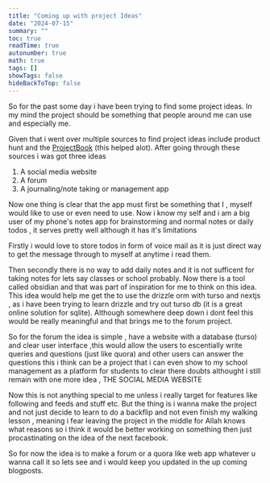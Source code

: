 ```yaml
---
title: "Coming up with project Ideas"
date: "2024-07-15"
summary: ""
toc: true
readTime: true
autonumber: true
math: true
tags: []
showTags: false
hideBackToTop: false
---
```

So for the past some day i have been trying to find some project ideas. In my mind the project should be something that people around me can use and especially me.

Given that i went over multiple sources to find project ideas include product hunt and the 
[ProjectBook](https://projectbook.code.brettchalupa.com/) (this helped alot). After going through these sources i was got three ideas 

1. A social media website
2. A forum
3. A journaling/note taking or management app

Now one thing is clear that the app must first be something that I , myself would like to use or even need to use. Now i know my self and i am a big user of my phone's notes app for brainstorming and normal notes or daily todos , it serves pretty well although it has it's limitations

Firstly i would love to store todos in form of voice mail as it is just direct way to get the message through to myself at anytime i read them.

Then secondly there is no way to add daily notes and it is not sufficent for taking notes for lets say classes or school probably. Now there is a tool called obsidian and that was part of inspiration for me to think on this idea. This idea would help me get the to use the drizzle orm with turso and nextjs , as i have been trying to learn drizzle and try out turso db (it is a great online solution for sqlite). Although somewhere deep down i dont feel this would be really meaningful and that brings me to the forum project.

So for the forum the idea is simple , have a website with a database (turso) and clear user interface ,this would allow the users to escentially write queries and questions (just like quora) and other users can answer the questions this i think can be a project that i can even show to my school management as a platform for students to clear there doubts althought i still remain with one more idea , THE SOCIAL MEDIA WEBSITE

Now this is not anything special to me unless i really target for features like following and feeds and stuff etc. But the thing is i wanna make the project and not just decide to learn to do a backflip and not even finish my walking lesson , meaning i fear leaving the project in the middle for Allah knows what reasons so i think it would be better working on something then just procastinating on the idea of the next facebook.

So for now the idea is to make a forum or a quora like web app whatever u wanna call it so lets see and i would keep you updated in the up coming blogposts.